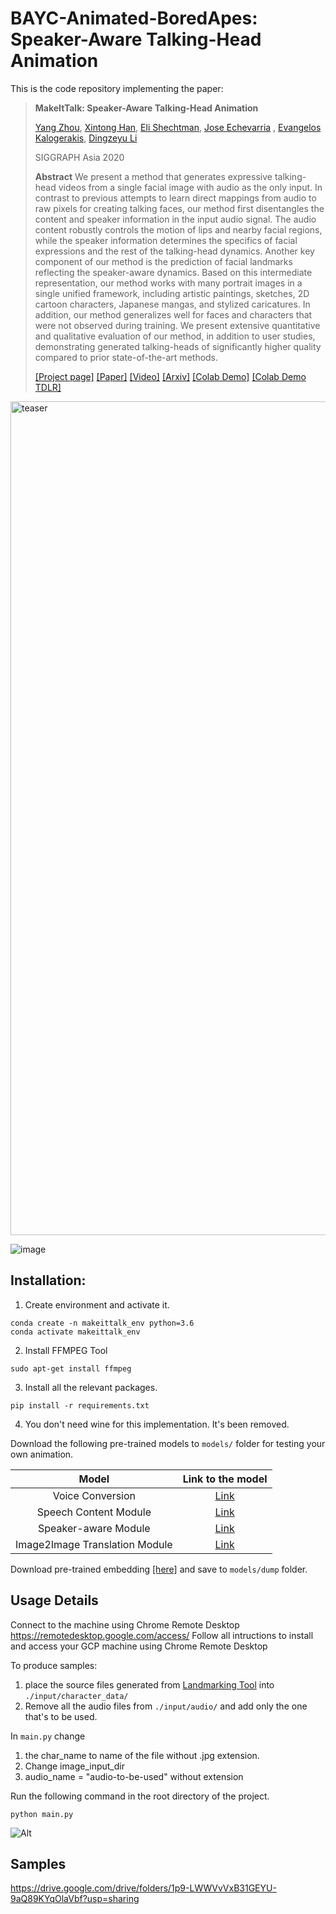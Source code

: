 # BAYC-Animated-BoredApes: Speaker-Aware Talking-Head Animation

This is the code repository implementing the paper:

> **MakeItTalk: Speaker-Aware Talking-Head Animation**
>
> [Yang Zhou](https://people.umass.edu/~yangzhou), 
> [Xintong Han](http://users.umiacs.umd.edu/~xintong/), 
> [Eli Shechtman](https://research.adobe.com/person/eli-shechtman), 
> [Jose Echevarria](http://www.jiechevarria.com) , 
> [Evangelos Kalogerakis](https://people.cs.umass.edu/~kalo/), 
> [Dingzeyu Li](https://dingzeyu.li)
>
> SIGGRAPH Asia 2020
>
> **Abstract** We present a method that generates expressive talking-head videos from a single facial image with audio as the only input. In contrast to previous attempts to learn direct mappings from audio to raw pixels for creating talking faces, our method first disentangles the content and speaker information in the input audio signal. The audio content robustly controls the motion of lips and nearby facial regions, while the speaker information determines the specifics of facial expressions and the rest of the talking-head dynamics. Another key component of our method is the prediction of facial landmarks reflecting the speaker-aware dynamics. Based on this intermediate representation, our method works with many portrait images in a single unified framework, including artistic paintings, sketches, 2D cartoon characters,  Japanese mangas, and stylized caricatures.
In addition, our method generalizes well for faces and characters that were not observed during training. We present extensive quantitative and qualitative evaluation of our method, in addition to user studies, demonstrating generated talking-heads of significantly higher quality compared to prior state-of-the-art methods.
>
> [[Project page]](https://people.umass.edu/~yangzhou/MakeItTalk/) 
> [[Paper]](https://people.umass.edu/~yangzhou/MakeItTalk/MakeItTalk_SIGGRAPH_Asia_Final_round-5.pdf) 
> [[Video]](https://www.youtube.com/watch?v=OU6Ctzhpc6s) 
> [[Arxiv]](https://arxiv.org/abs/2004.12992)
> [[Colab Demo]](quick_demo.ipynb)
> [[Colab Demo TDLR]](quick_demo_tdlr.ipynb)

<img width="1334" alt="teaser" src="https://github.com/user-attachments/assets/057badb1-ec42-4d46-ab06-38f60845ca63" />

![image](https://user-images.githubusercontent.com/62747193/161796170-daecb8c3-bfd6-4ef6-b106-c0bdb1c4275e.png)


## **Installation:**
1. Create environment and activate it.
```shell
conda create -n makeittalk_env python=3.6
conda activate makeittalk_env
```

2. Install FFMPEG Tool
```shell
sudo apt-get install ffmpeg
```

3. Install all the relevant packages.
```shell
pip install -r requirements.txt
```

4. You don't need wine for this implementation. It's been removed.

Download the following pre-trained models to ```models/``` folder for testing your own animation.

| Model |  Link to the model | 
| :-------------: | :---------------: |
| Voice Conversion  | [Link](https://drive.google.com/file/d/1ZiwPp_h62LtjU0DwpelLUoodKPR85K7x/view?usp=sharing)  |
| Speech Content Module  | [Link](https://drive.google.com/file/d/1r3bfEvTVl6pCNw5xwUhEglwDHjWtAqQp/view?usp=sharing)  |
| Speaker-aware Module  | [Link](https://drive.google.com/file/d/1rV0jkyDqPW-aDJcj7xSO6Zt1zSXqn1mu/view?usp=sharing)  |
| Image2Image Translation Module  | [Link](https://drive.google.com/file/d/1i2LJXKp-yWKIEEgJ7C6cE3_2NirfY_0a/view?usp=sharing)  |

Download pre-trained embedding [[here]](https://drive.google.com/file/d/18-0CYl5E6ungS3H4rRSHjfYvvm-WwjTI/view?usp=sharing) and save to `models/dump` folder.

## Usage Details

Connect to the machine using Chrome Remote Desktop
https://remotedesktop.google.com/access/
Follow all intructions to install and access your GCP machine using Chrome Remote Desktop


To produce samples:
1. place the source files generated from [Landmarking Tool](https://github.com/harisrab/LandmarkingTool/) into ```./input/character_data/```
2. Remove all the audio files from ```./input/audio/``` and add only the one that's to be used.

In ```main.py``` change
1. the char_name to name of the file without .jpg extension.
2. Change image_input_dir
3. audio_name = "audio-to-be-used" without extension

Run the following command in the root directory of the project.

```shell
python main.py
```

![Alt](https://repobeats.axiom.co/api/embed/63ea2b191f79f362d8925df8a6e5e5cbf381ef76.svg "Repobeats analytics image")


## Samples

https://drive.google.com/drive/folders/1p9-LWWVvVxB31GEYU-9aQ89KYqOlaVbf?usp=sharing
